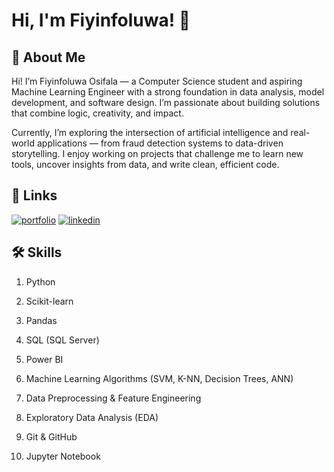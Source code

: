 
# Hi, I'm Fiyinfoluwa! 👋


## 🚀 About Me
Hi! I’m Fiyinfoluwa Osifala — a Computer Science student and aspiring Machine Learning Engineer with a strong foundation in data analysis, model development, and software design. I’m passionate about building solutions that combine logic, creativity, and impact.

Currently, I’m exploring the intersection of artificial intelligence and real-world applications — from fraud detection systems to data-driven storytelling. I enjoy working on projects that challenge me to learn new tools, uncover insights from data, and write clean, efficient code.


## 🔗 Links
[![portfolio](https://img.shields.io/badge/my_portfolio-000?style=for-the-badge&logo=ko-fi&logoColor=white)](https://github.com/Fiyinosif)
[![linkedin](https://img.shields.io/badge/linkedin-0A66C2?style=for-the-badge&logo=linkedin&logoColor=white)](http://www.linkedin.com/in/fiyinfoluwa-osifala)



## 🛠 Skills
1. Python

2. Scikit-learn

3. Pandas

4. SQL (SQL Server)

5. Power BI

6. Machine Learning Algorithms (SVM, K-NN, Decision Trees, ANN)

7. Data Preprocessing & Feature Engineering

8. Exploratory Data Analysis (EDA)

9. Git & GitHub

10. Jupyter Notebook


